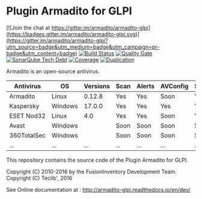 Plugin Armadito for GLPI
========================

[![Join the chat at https://gitter.im/armadito/armadito-glpi](https://badges.gitter.im/armadito/armadito-glpi.svg)](https://gitter.im/armadito/armadito-glpi?utm_source=badge&utm_medium=badge&utm_campaign=pr-badge&utm_content=badge)
[![Build Status](https://travis-ci.org/armadito/armadito-glpi.svg?branch=DEV)](https://travis-ci.org/armadito/armadito-glpi)
[![Quality Gate](http://sonarqube.com/api/badges/gate?key=armadito:glpi:DEV:DEV)](http://sonarqube.com/dashboard/index/armadito:glpi:DEV:DEV)
[![SonarQube Tech Debt](http://sonarqube.com/api/badges/measure?key=armadito:glpi:DEV:DEV&metric=sqale_debt_ratio)](https://sonarqube.com/component_measures/?id=armadito%3Aglpi%3ADEV%3ADEV)
[![Coverage](http://sonarqube.com/api/badges/measure?key=armadito:glpi:DEV:DEV&metric=it_coverage)](http://sonarqube.com/dashboard/index/armadito:glpi:DEV:DEV)
[![Duplication](http://sonarqube.com/api/badges/measure?key=armadito:glpi:DEV:DEV&metric=duplicated_lines_density)](http://sonarqube.com/dashboard/index/armadito:glpi:DEV:DEV)

Armadito is an open-source antivirus.

| Antivirus   | OS        | Versions | Scan | Alerts | AVConfig | State |
|-------------|-----------|----------|------|--------|----------|-------|
| Armadito    | Linux     | 0.12.8   | Yes  | Yes    | Soon     | Yes   |
| Kaspersky   | Windows   | 17.0.0   | Yes  | Yes    | Yes      | Yes   |
| ESET Nod32  | Linux     | 4.0      | Yes  | Yes    | Soon     | Yes   |
| Avast       | Windows   |          | Soon | Soon   | Soon     | Soon  |
| 360TotalSec | Windows   |          | Soon | Soon   | Soon     | Soon  |
| ...         | ...       |  ...     | ...  | ...    | ...      | ...   |


This repository contains the source code of the Plugin Armadito for GLPI.

Copyright (C) 2010-2016 by the FusionInventory Development Team.
Copyright (C) Teclib', 2016

See Online documentation at : <http://armadito-glpi.readthedocs.io/en/dev/>
